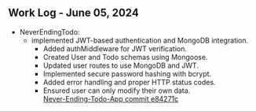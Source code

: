 ## Work Log - June 05, 2024

- NeverEndingTodo:
    - implemented JWT-based authentication and MongoDB integration.
        - Added authMiddleware for JWT verification.
        - Created User and Todo schemas using Mongoose.
        - Updated user routes to use MongoDB and JWT.
        - Implemented secure password hashing with bcrypt.
        - Added error handling and proper HTTP status codes.
        - Ensured user can only modify their own data.     
    [Never-Ending-Todo-App commit e84271c](https://github.com/HashirAKB/Never-Ending-Todo-App/commit/e84271c1dbd9c6cce5c05a43f1943d6d04507d54)

